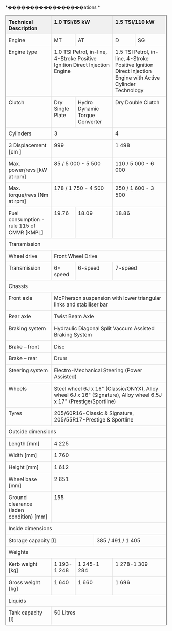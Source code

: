 *�����������������ations
*

<!-- Complex table converted to HTML for better structure preservation -->
<table border="1" style="border-collapse: collapse; width: 100%;">
  <tr>
    <th style="background-color: #f0f0f0; font-weight: bold; padding: 8px; text-align: left; vertical-align: top; border: 1px solid #ddd">Technical Description</th>
    <th colspan="3" style="background-color: #f0f0f0; font-weight: bold; padding: 8px; text-align: left; vertical-align: top; border: 1px solid #ddd">1.0 TSI/85 kW</th>
    <th colspan="3" style="background-color: #f0f0f0; font-weight: bold; padding: 8px; text-align: left; vertical-align: top; border: 1px solid #ddd">1.5 TSI/110 kW</th>
  </tr>
  <tr>
    <td style="padding: 8px; text-align: left; vertical-align: top; border: 1px solid #ddd">Engine</td>
    <td style="padding: 8px; text-align: left; vertical-align: top; border: 1px solid #ddd">MT</td>
    <td colspan="2" style="padding: 8px; text-align: left; vertical-align: top; border: 1px solid #ddd">AT</td>
    <td colspan="2" style="padding: 8px; text-align: left; vertical-align: top; border: 1px solid #ddd">D</td>
    <td style="padding: 8px; text-align: left; vertical-align: top; border: 1px solid #ddd">SG</td>
  </tr>
  <tr>
    <td style="padding: 8px; text-align: left; vertical-align: top; border: 1px solid #ddd">Engine type</td>
    <td colspan="3" style="padding: 8px; text-align: left; vertical-align: top; border: 1px solid #ddd">1.0 TSI Petrol, in-line, 4-Stroke Positive Ignition Direct Injection Engine</td>
    <td colspan="3" style="padding: 8px; text-align: left; vertical-align: top; border: 1px solid #ddd">1.5 TSI Petrol, in-line, 4-Stroke Positive Ignition Direct Injection Engine with Active Cylinder Technology</td>
  </tr>
  <tr>
    <td style="padding: 8px; text-align: left; vertical-align: top; border: 1px solid #ddd">Clutch</td>
    <td style="padding: 8px; text-align: left; vertical-align: top; border: 1px solid #ddd">Dry Single Plate</td>
    <td colspan="2" style="padding: 8px; text-align: left; vertical-align: top; border: 1px solid #ddd">Hydro Dynamic Torque Converter</td>
    <td colspan="3" style="padding: 8px; text-align: left; vertical-align: top; border: 1px solid #ddd">Dry Double Clutch</td>
  </tr>
  <tr>
    <td style="padding: 8px; text-align: left; vertical-align: top; border: 1px solid #ddd">Cylinders</td>
    <td colspan="3" style="padding: 8px; text-align: left; vertical-align: top; border: 1px solid #ddd">3</td>
    <td colspan="3" style="padding: 8px; text-align: left; vertical-align: top; border: 1px solid #ddd">4</td>
  </tr>
  <tr>
    <td style="padding: 8px; text-align: left; vertical-align: top; border: 1px solid #ddd">3 Displacement [cm ]</td>
    <td colspan="3" style="padding: 8px; text-align: left; vertical-align: top; border: 1px solid #ddd">999</td>
    <td colspan="3" style="padding: 8px; text-align: left; vertical-align: top; border: 1px solid #ddd">1 498</td>
  </tr>
  <tr>
    <td style="padding: 8px; text-align: left; vertical-align: top; border: 1px solid #ddd">Max. power/revs [kW at rpm]</td>
    <td colspan="3" style="padding: 8px; text-align: left; vertical-align: top; border: 1px solid #ddd">85 / 5 000 - 5 500</td>
    <td colspan="3" style="padding: 8px; text-align: left; vertical-align: top; border: 1px solid #ddd">110 / 5 000 - 6 000</td>
  </tr>
  <tr>
    <td style="padding: 8px; text-align: left; vertical-align: top; border: 1px solid #ddd">Max. torque/revs [Nm at rpm]</td>
    <td colspan="3" style="padding: 8px; text-align: left; vertical-align: top; border: 1px solid #ddd">178 / 1 750 - 4 500</td>
    <td colspan="3" style="padding: 8px; text-align: left; vertical-align: top; border: 1px solid #ddd">250 / 1 600 - 3 500</td>
  </tr>
  <tr>
    <td style="padding: 8px; text-align: left; vertical-align: top; border: 1px solid #ddd">Fuel consumption - rule 115 of CMVR [KMPL]</td>
    <td style="padding: 8px; text-align: left; vertical-align: top; border: 1px solid #ddd">19.76</td>
    <td colspan="2" style="padding: 8px; text-align: left; vertical-align: top; border: 1px solid #ddd">18.09</td>
    <td colspan="3" style="padding: 8px; text-align: left; vertical-align: top; border: 1px solid #ddd">18.86</td>
  </tr>
  <tr>
    <td colspan="7" style="padding: 8px; text-align: left; vertical-align: top; border: 1px solid #ddd">Transmission</td>
  </tr>
  <tr>
    <td style="padding: 8px; text-align: left; vertical-align: top; border: 1px solid #ddd">Wheel drive</td>
    <td colspan="6" style="padding: 8px; text-align: left; vertical-align: top; border: 1px solid #ddd">Front Wheel Drive</td>
  </tr>
  <tr>
    <td style="padding: 8px; text-align: left; vertical-align: top; border: 1px solid #ddd">Transmission</td>
    <td style="padding: 8px; text-align: left; vertical-align: top; border: 1px solid #ddd">6-speed</td>
    <td colspan="2" style="padding: 8px; text-align: left; vertical-align: top; border: 1px solid #ddd">6-speed</td>
    <td colspan="3" style="padding: 8px; text-align: left; vertical-align: top; border: 1px solid #ddd">7-speed</td>
  </tr>
  <tr>
    <td colspan="7" style="padding: 8px; text-align: left; vertical-align: top; border: 1px solid #ddd">Chassis</td>
  </tr>
  <tr>
    <td style="padding: 8px; text-align: left; vertical-align: top; border: 1px solid #ddd">Front axle</td>
    <td colspan="6" style="padding: 8px; text-align: left; vertical-align: top; border: 1px solid #ddd">McPherson suspension with lower triangular links and stabiliser bar</td>
  </tr>
  <tr>
    <td style="padding: 8px; text-align: left; vertical-align: top; border: 1px solid #ddd">Rear axle</td>
    <td colspan="6" style="padding: 8px; text-align: left; vertical-align: top; border: 1px solid #ddd">Twist Beam Axle</td>
  </tr>
  <tr>
    <td style="padding: 8px; text-align: left; vertical-align: top; border: 1px solid #ddd">Braking system</td>
    <td colspan="6" style="padding: 8px; text-align: left; vertical-align: top; border: 1px solid #ddd">Hydraulic Diagonal Split Vaccum Assisted Braking System</td>
  </tr>
  <tr>
    <td style="padding: 8px; text-align: left; vertical-align: top; border: 1px solid #ddd">Brake – front</td>
    <td colspan="6" style="padding: 8px; text-align: left; vertical-align: top; border: 1px solid #ddd">Disc</td>
  </tr>
  <tr>
    <td style="padding: 8px; text-align: left; vertical-align: top; border: 1px solid #ddd">Brake – rear</td>
    <td colspan="6" style="padding: 8px; text-align: left; vertical-align: top; border: 1px solid #ddd">Drum</td>
  </tr>
  <tr>
    <td style="padding: 8px; text-align: left; vertical-align: top; border: 1px solid #ddd">Steering system</td>
    <td colspan="6" style="padding: 8px; text-align: left; vertical-align: top; border: 1px solid #ddd">Electro-Mechanical Steering (Power Assisted)</td>
  </tr>
  <tr>
    <td style="padding: 8px; text-align: left; vertical-align: top; border: 1px solid #ddd">Wheels</td>
    <td colspan="6" style="padding: 8px; text-align: left; vertical-align: top; border: 1px solid #ddd">Steel wheel 6J x 16" (Classic/ONYX), Alloy wheel 6J x 16" (Signature), Alloy wheel 6.5J x 17" (Prestige/Sportline)</td>
  </tr>
  <tr>
    <td style="padding: 8px; text-align: left; vertical-align: top; border: 1px solid #ddd">Tyres</td>
    <td colspan="6" style="padding: 8px; text-align: left; vertical-align: top; border: 1px solid #ddd">205/60R16-Classic & Signature, 205/55R17-Prestige & Sportline</td>
  </tr>
  <tr>
    <td colspan="7" style="padding: 8px; text-align: left; vertical-align: top; border: 1px solid #ddd">Outside dimensions</td>
  </tr>
  <tr>
    <td style="padding: 8px; text-align: left; vertical-align: top; border: 1px solid #ddd">Length [mm]</td>
    <td colspan="6" style="padding: 8px; text-align: left; vertical-align: top; border: 1px solid #ddd">4 225</td>
  </tr>
  <tr>
    <td style="padding: 8px; text-align: left; vertical-align: top; border: 1px solid #ddd">Width [mm]</td>
    <td colspan="6" style="padding: 8px; text-align: left; vertical-align: top; border: 1px solid #ddd">1 760</td>
  </tr>
  <tr>
    <td style="padding: 8px; text-align: left; vertical-align: top; border: 1px solid #ddd">Height [mm]</td>
    <td colspan="6" style="padding: 8px; text-align: left; vertical-align: top; border: 1px solid #ddd">1 612</td>
  </tr>
  <tr>
    <td style="padding: 8px; text-align: left; vertical-align: top; border: 1px solid #ddd">Wheel base [mm]</td>
    <td colspan="6" style="padding: 8px; text-align: left; vertical-align: top; border: 1px solid #ddd">2 651</td>
  </tr>
  <tr>
    <td style="padding: 8px; text-align: left; vertical-align: top; border: 1px solid #ddd">Ground clearance (laden condition) [mm]</td>
    <td colspan="6" style="padding: 8px; text-align: left; vertical-align: top; border: 1px solid #ddd">155</td>
  </tr>
  <tr>
    <td colspan="7" style="padding: 8px; text-align: left; vertical-align: top; border: 1px solid #ddd">Inside dimensions</td>
  </tr>
  <tr>
    <td colspan="3" style="padding: 8px; text-align: left; vertical-align: top; border: 1px solid #ddd">Storage capacity [l]</td>
    <td colspan="4" style="padding: 8px; text-align: left; vertical-align: top; border: 1px solid #ddd">385 / 491 / 1 405</td>
  </tr>
  <tr>
    <td colspan="7" style="padding: 8px; text-align: left; vertical-align: top; border: 1px solid #ddd">Weights</td>
  </tr>
  <tr>
    <td style="padding: 8px; text-align: left; vertical-align: top; border: 1px solid #ddd">Kerb weight [kg]</td>
    <td style="padding: 8px; text-align: left; vertical-align: top; border: 1px solid #ddd">1 193-1 248</td>
    <td colspan="2" style="padding: 8px; text-align: left; vertical-align: top; border: 1px solid #ddd">1 245-1 284</td>
    <td colspan="3" style="padding: 8px; text-align: left; vertical-align: top; border: 1px solid #ddd">1 278-1 309</td>
  </tr>
  <tr>
    <td style="padding: 8px; text-align: left; vertical-align: top; border: 1px solid #ddd">Gross weight [kg]</td>
    <td style="padding: 8px; text-align: left; vertical-align: top; border: 1px solid #ddd">1 640</td>
    <td colspan="2" style="padding: 8px; text-align: left; vertical-align: top; border: 1px solid #ddd">1 660</td>
    <td colspan="3" style="padding: 8px; text-align: left; vertical-align: top; border: 1px solid #ddd">1 696</td>
  </tr>
  <tr>
    <td colspan="7" style="padding: 8px; text-align: left; vertical-align: top; border: 1px solid #ddd">Liquids</td>
  </tr>
  <tr>
    <td style="padding: 8px; text-align: left; vertical-align: top; border: 1px solid #ddd">Tank capacity [l]</td>
    <td colspan="6" style="padding: 8px; text-align: left; vertical-align: top; border: 1px solid #ddd">50 Litres</td>
  </tr>
</table>
